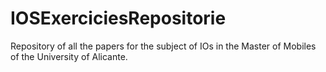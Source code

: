 # IOSExerciciesRepositorie
Repository of all the papers for the subject of IOs in the Master of Mobiles of the University of Alicante. 
